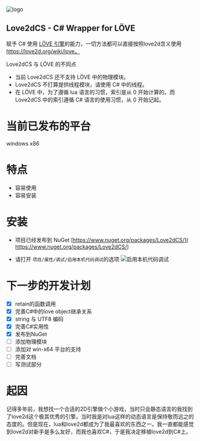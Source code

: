 
![logo](https://github.com/endlesstravel/Love2dCS/raw/master/img/logo.png "logo") 

Love2dCS - C# Wrapper for LÖVE
---
赋予 C# 使用 [LÖVE 引擎](https://love2d.org/)的能力，一切方法都可以直接按照love2d含义使用 https://love2d.org/wiki/love。

Love2dCS 与 LÖVE 的不同点

* 当前 Love2dCS 还不支持 LÖVE 中的物理模块。
* Love2dCS 不打算提供线程模块，请使用 C# 中的线程。
* 在 LÖVE 中，为了遵循 lua 语言的习惯，索引是从 0 开始计算的。而 Love2dCS 中的索引遵循 C# 语言的使用习惯，从 0 开始记起。

# 当前已发布的平台
windows x86

# 特点
* 容易使用
* 容易安装

# 安装

* 项目已经发布到 NuGet [https://www.nuget.org/packages/Love2dCS/]( https://www.nuget.org/packages/Love2dCS/)

* 请打开 `项目/属性/调试/启用本机代码调试`的选项
![启用本机代码调试](https://github.com/endlesstravel/Love2dCS/raw/master/img/zh-enable-native-debuging.png "zh-enable-native-debuging")

# 下一步的开发计划

- [x] retain的函数调用
- [x] 完善C#中的love object继承关系
- [x] string 与 UTF8 编码
- [x] 完善C#实用性
- [x] 发布到NuGet
- [ ] 添加物理模块
- [ ] 添加对 win-x64 平台的支持
- [ ] 完善文档
- [ ] 写测试部分

# 起因
记得多年前，我想找一个合适的2D引擎做个小游戏，当时只会静态语言的我找到了love2d这个极其优秀的引擎。当时我是对lua这样的动态语言是保持敬而远之的态度的。但是现在，lua和love2d都成为了我最喜欢的东西之一。我一直都能感觉到love2d对新手是多么友好，而我也喜欢C#，于是我决定移植love2d到C#上。